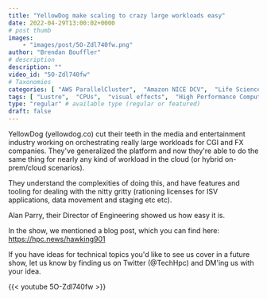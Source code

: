 ```yaml
---
title: "YellowDog make scaling to crazy large workloads easy"
date: 2022-04-29T13:00:02+0000
# post thumb
images:
    - "images/post/5O-Zdl740fw.png"
author: "Brendan Bouffler"
# description
description: ""
video_id: "5O-Zdl740fw"
# Taxonomies
categories: [ "AWS ParallelCluster",  "Amazon NICE DCV",  "Life Sciences", ]
tags: [ "Lustre",  "CPUs",  "visual effects",  "High Performance Computing",  "compound screening",  "Storage",  "GPUs",  "dug discovery",  "DCV",  "yellowdog",  "HPC",  "ParallelCluster",  "EC2",  "Covid-19",  "CGI",  "vizualization",  "Schedulers",  "virtualization",  "techshorts", ]
type: "regular" # available type (regular or featured)
draft: false
---
```


YellowDog (yellowdog.co) cut their teeth in the media and entertainment industry working on orchestrating really large workloads for CGI and FX companies. They've generalized the platform and now they're able to do the same thing for nearly any kind of workload in the cloud (or hybrid on-prem/cloud scenarios).

They understand the complexities of doing this, and have features and tooling for dealing with the nitty gritty (rationing licenses for ISV applications, data movement and staging etc etc).

Alan Parry, their Director of Engineering showed us how easy it is.

In the show, we mentioned a blog post, which you can find here: https://hpc.news/hawking901

If you have ideas for technical topics you'd like to see us cover in a future show, let us know by finding us on Twitter (@TechHpc) and DM'ing us with your idea.

{{< youtube 5O-Zdl740fw >}}